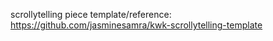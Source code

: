 scrollytelling piece 
template/reference: https://github.com/jasminesamra/kwk-scrollytelling-template

